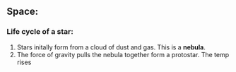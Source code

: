 ## Space:

### Life cycle of a star:  

1. Stars initally form from a cloud of dust and gas. This is a **nebula**.
2. The force of gravity pulls the nebula together form a protostar. The temp rises 